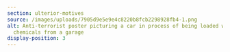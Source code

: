 ```yaml
---
section: ulterior-motives
source: /images/uploads/7905d9e5e9e4c8220b8fcb2298928fb4-1.png
alt: Anti-terrorist poster picturing a car in process of being loaded with
  chemicals from a garage
display-position: 3
---
```

